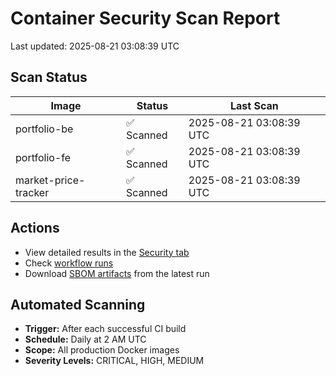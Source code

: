 # Container Security Scan Report

Last updated: 2025-08-21 03:08:39 UTC

## Scan Status

| Image | Status | Last Scan |
|-------|--------|-----------|
| portfolio-be | ✅ Scanned | 2025-08-21 03:08:39 UTC |
| portfolio-fe | ✅ Scanned | 2025-08-21 03:08:39 UTC |
| market-price-tracker | ✅ Scanned | 2025-08-21 03:08:39 UTC |

## Actions

- View detailed results in the [Security tab](https://github.com/ktenman/portfolio/security/code-scanning)
- Check [workflow runs](https://github.com/ktenman/portfolio/actions/workflows/trivy-scan.yml)
- Download [SBOM artifacts](https://github.com/ktenman/portfolio/actions/workflows/trivy-scan.yml) from the latest run

## Automated Scanning

- **Trigger:** After each successful CI build
- **Schedule:** Daily at 2 AM UTC
- **Scope:** All production Docker images
- **Severity Levels:** CRITICAL, HIGH, MEDIUM


